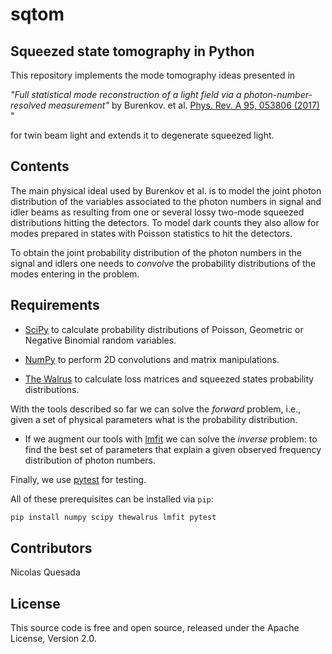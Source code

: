 # sqtom
## Squeezed state tomography in Python

This repository implements the mode tomography ideas presented in

*"Full statistical mode reconstruction of a light field via a photon-number-resolved measurement"* by Burenkov. et al. [Phys. Rev. A 95, 053806 (2017)
](https://journals.aps.org/pra/abstract/10.1103/PhysRevA.95.053806)
"

for twin beam light and extends it to degenerate squeezed light.

## Contents

The main physical ideal used by Burenkov et al. is to model the joint photon distribution of the variables associated to the photon numbers in signal and idler beams as resulting from one or several lossy two-mode squeezed distributions hitting the detectors. To model dark counts they also allow for modes prepared in states with Poisson statistics to hit the detectors.

To obtain the joint probability distribution of the photon numbers in the signal and idlers one needs to *convolve* the probability distributions of the modes entering in the problem.

## Requirements

* [SciPy](https://www.scipy.org/) to calculate probability distributions of Poisson, Geometric or Negative Binomial random variables.

* [NumPy](https://numpy.org/) to perform 2D convolutions and matrix manipulations.

* [The Walrus](https://the-walrus.readthedocs.io/en/latest/) to calculate loss matrices and squeezed states probability distributions.

With the tools described so far we can solve the *forward* problem, i.e., given a set of physical parameters what is the probability distribution.

* If we augment our tools with [lmfit](https://lmfit.github.io/lmfit-py/) we can solve the *inverse* problem: to find the best set of parameters that explain a given observed frequency distribution of photon numbers.

Finally, we use [pytest](https://docs.pytest.org/en/latest/) for testing.

All of these prerequisites can be installed via `pip`:

```bash
pip install numpy scipy thewalrus lmfit pytest
```

## Contributors

Nicolas Quesada

## License

This source code is free and open source, released under the Apache License, Version 2.0.
